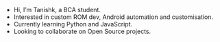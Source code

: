 - Hi, I’m Tanishk, a BCA student.
- Interested in custom ROM dev, Android automation and customisation.
- Currently learning Python and JavaScript.
- Looking to collaborate on Open Source projects.
